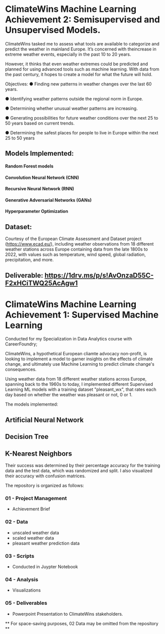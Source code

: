 # ClimateWins Machine Learning Achievement 2: Semisupervised and Unsupervised Models.

ClimateWins tasked me  to assess what tools are available to categorize and predict the weather in mainland Europe. It’s concerned with theincrease in extreme weather events, especially in the past 10 to 20 years.

However, it thinks that even weather extremes could be predicted and planned for using advanced tools such as machine learning. With data from the past century, it hopes to create a model for what the future will hold.

Objectives: 
● Finding new patterns in weather changes over the last 60 years.

● Identifying weather patterns outside the regional norm in Europe.

● Determining whether unusual weather patterns are increasing.

● Generating possibilities for future weather conditions over the next 25 to 50 years based
on current trends.

● Determining the safest places for people to live in Europe within the next 25 to 50 years

## Models Implemented:
#### Random Forest models
#### Convolution Neural Network (CNN)
#### Recursive Neural Network (RNN)
#### Generative Adversarial Networks (GANs)
#### Hyperparameter Optimization

## Dataset:
Courtesy of the European Climate Assessment and Dataset project (https://www.ecad.eu/), including weather observations from 18 different weather stations across Europe containing data from the late 1800s to 2022, with values such as temperature, wind speed, global radiation, precipitation, and more.

## Deliverable: https://1drv.ms/p/s!AvOnzaD55C-F2xHCiTWQ25AcAgw1


# ClimateWins Machine Learning Achievement 1: Supervised Machine Learning

Conducted for my Specialization in Data Analytics course with CareerFoundry;

ClimateWins, a hypothetical European cliamte advocacy non-profit, is looking to implement a model to garner insights on the effects of climate change, and ultimately use Machine Learning to predict climate change's consequences. 

Using weather data from 18 different weather stations across Europe, spanning back to the 1960s to today, I implemented different Supervised Learning ML models with a training dataset "pleasant_wx", that rates each day based on whether the weather was pleasant or not, 0 or 1.

The models implemented:
## Artificial Neural Network
## Decision Tree
## K-Nearest Neighbors

Their success was determined by their percentage accuracy for the training data and the test data, which was randomized and split.
I also visualized their accuracy with confusion matrices.

The repository is organized as follows:

### 01 - Project Management
- Achievement Brief
### 02 - Data
- unscaled weather data
- scaled weather data
- pleasant weather prediction data
### 03 - Scripts
- Conducted in Juypter Notebook
### 04 - Analysis
- Visualizations
### 05 - Deliverables
- Powerpoint Presentation to ClimateWins stakeholders.

** For space-saving purposes, 02 Data may be omitted from the repository **
